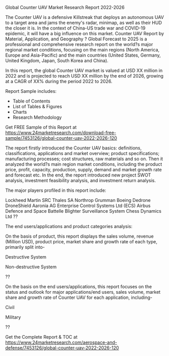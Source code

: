 Global Counter UAV Market Research Report 2022-2026

The Counter UAV is a defensive Killstreak that deploys an autonomous UAV to a target area and jams the enemy's radar, minimap, as well as their HUD the closer it is. In the context of China-US trade war and COVID-19 epidemic, it will have a big influence on this market. Counter UAV Report by Material, Application, and Geography ? Global Forecast to 2025 is a professional and comprehensive research report on the world?s major regional market conditions, focusing on the main regions (North America, Europe and Asia-Pacific) and the main countries (United States, Germany, United Kingdom, Japan, South Korea and China).

In this report, the global Counter UAV market is valued at USD XX million in 2022 and is projected to reach USD XX million by the end of 2026, growing at a CAGR of XX% during the period 2022 to 2026.

Report Sample includes:
- Table of Contents
- List of Tables & Figures
- Charts
- Research Methodology

Get FREE Sample of this Report at https://www.24marketresearch.com/download-free-sample/7453126/global-counter-uav-2022-2026-120

The report firstly introduced the Counter UAV basics: definitions, classifications, applications and market overview; product specifications; manufacturing processes; cost structures, raw materials and so on. Then it analyzed the world?s main region market conditions, including the product price, profit, capacity, production, supply, demand and market growth rate and forecast etc. In the end, the report introduced new project SWOT analysis, investment feasibility analysis, and investment return analysis.

The major players profiled in this report include:

Lockheed Martin
SRC
Thales SA
Northrop Grumman
Boeing
Dedrone
DroneShield
Aaronia AG
Enterprise Control Systems Ltd (ECS)
Airbus Defence and Space
Battelle
Blighter Surveillance System
Chess Dynamics Ltd
??

The end users/applications and product categories analysis:

On the basis of product, this report displays the sales volume, revenue (Million USD), product price, market share and growth rate of each type, primarily split into-

Destructive System

Non-destructive System

??

On the basis on the end users/applications, this report focuses on the status and outlook for major applications/end users, sales volume, market share and growth rate of Counter UAV for each application, including-

Civil

Military

??

Get the Complete Report & TOC at https://www.24marketresearch.com/aerospace-and-defense/7453126/global-counter-uav-2022-2026-120
